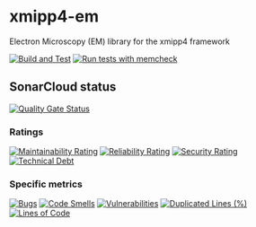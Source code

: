 # xmipp4-em
Electron Microscopy (EM) library for the xmipp4 framework

[![Build and Test](https://github.com/gigabit-clowns/xmipp4-em/actions/workflows/build-and-test.yml/badge.svg)](https://github.com/gigabit-clowns/xmipp4-em/actions/workflows/build-and-test.yml)
[![Run tests with memcheck](https://github.com/gigabit-clowns/xmipp4-em/actions/workflows/test-with-memcheck.yml/badge.svg)](https://github.com/gigabit-clowns/xmipp4-em/actions/workflows/test-with-memcheck.yml)

## SonarCloud status
[![Quality Gate Status](https://sonarcloud.io/api/project_badges/measure?project=gigabit-clowns_xmipp4-em&metric=alert_status)](https://sonarcloud.io/summary/new_code?id=gigabit-clowns_xmipp4-em)

### Ratings
[![Maintainability Rating](https://sonarcloud.io/api/project_badges/measure?project=gigabit-clowns_xmipp4-em&metric=sqale_rating)](https://sonarcloud.io/summary/new_code?id=gigabit-clowns_xmipp4-em)
[![Reliability Rating](https://sonarcloud.io/api/project_badges/measure?project=gigabit-clowns_xmipp4-em&metric=reliability_rating)](https://sonarcloud.io/summary/new_code?id=gigabit-clowns_xmipp4-em)
[![Security Rating](https://sonarcloud.io/api/project_badges/measure?project=gigabit-clowns_xmipp4-em&metric=security_rating)](https://sonarcloud.io/summary/new_code?id=gigabit-clowns_xmipp4-em)
[![Technical Debt](https://sonarcloud.io/api/project_badges/measure?project=gigabit-clowns_xmipp4-em&metric=sqale_index)](https://sonarcloud.io/summary/new_code?id=gigabit-clowns_xmipp4-em)

### Specific metrics
[![Bugs](https://sonarcloud.io/api/project_badges/measure?project=gigabit-clowns_xmipp4-em&metric=bugs)](https://sonarcloud.io/summary/new_code?id=gigabit-clowns_xmipp4-em)
[![Code Smells](https://sonarcloud.io/api/project_badges/measure?project=gigabit-clowns_xmipp4-em&metric=code_smells)](https://sonarcloud.io/summary/new_code?id=gigabit-clowns_xmipp4-em)
[![Vulnerabilities](https://sonarcloud.io/api/project_badges/measure?project=gigabit-clowns_xmipp4-em&metric=vulnerabilities)](https://sonarcloud.io/summary/new_code?id=gigabit-clowns_xmipp4-em)
[![Duplicated Lines (%)](https://sonarcloud.io/api/project_badges/measure?project=gigabit-clowns_xmipp4-em&metric=duplicated_lines_density)](https://sonarcloud.io/summary/new_code?id=gigabit-clowns_xmipp4-em)
[![Lines of Code](https://sonarcloud.io/api/project_badges/measure?project=gigabit-clowns_xmipp4-em&metric=ncloc)](https://sonarcloud.io/summary/new_code?id=gigabit-clowns_xmipp4-em)
